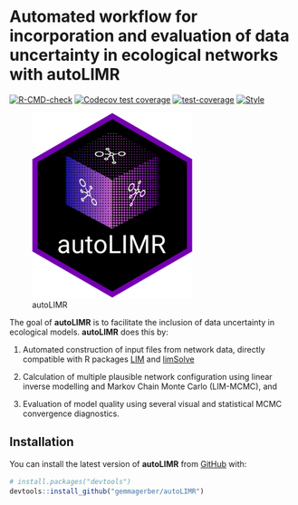 
<!-- README.md is generated from README.Rmd. Please edit that file -->

# Automated workflow for incorporation and evaluation of data uncertainty in ecological networks with **autoLIMR**

<!-- badges: start -->

[![R-CMD-check](https://github.com/gemmagerber/autoLIMR/actions/workflows/R-CMD-check.yaml/badge.svg)](https://github.com/gemmagerber/autoLIMR/actions/workflows/R-CMD-check.yaml)
[![Codecov test
coverage](https://codecov.io/gh/gemmagerber/autoLIMR/branch/main/graph/badge.svg)](https://app.codecov.io/gh/gemmagerber/autoLIMR?branch=main)
[![test-coverage](https://github.com/gemmagerber/autoLIMR/actions/workflows/test-coverage.yaml/badge.svg)](https://github.com/gemmagerber/autoLIMR/actions/workflows/test-coverage.yaml)
[![Style](https://github.com/gemmagerber/autoLIMR/actions/workflows/style.yaml/badge.svg)](https://github.com/gemmagerber/autoLIMR/actions/workflows/style.yaml)
<!-- badges: end -->

<figure>
<img src="vignettes/images/autoLIMR_logo.png" alt="autoLIMR" />
<figcaption aria-hidden="true">autoLIMR</figcaption>
</figure>

The goal of **autoLIMR** is to facilitate the inclusion of data
uncertainty in ecological models. **autoLIMR** does this by:

1.  Automated construction of input files from network data, directly
    compatible with R packages
    [LIM](https://CRAN.R-project.org/package=LIM) and
    [limSolve](https://CRAN.R-project.org/package=limSolve)

2.  Calculation of multiple plausible network configuration using linear
    inverse modelling and Markov Chain Monte Carlo (LIM-MCMC), and

3.  Evaluation of model quality using several visual and statistical
    MCMC convergence diagnostics.

## Installation

You can install the latest version of **autoLIMR** from
[GitHub](https://github.com/) with:

``` r
# install.packages("devtools")
devtools::install_github("gemmagerber/autoLIMR")
```
